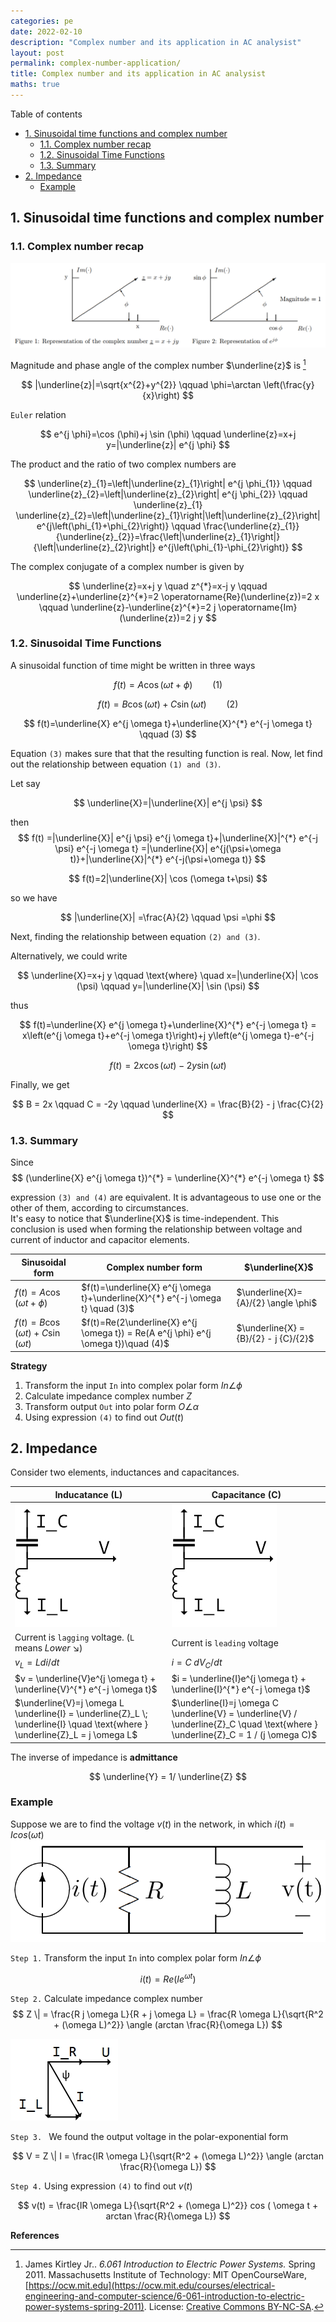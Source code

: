 ```yaml
---
categories: pe
date: 2022-02-10
description: "Complex number and its application in AC analysist"
layout: post
permalink: complex-number-application/
title: Complex number and its application in AC analysist
maths: true
---
```


Table of contents
- [1. Sinusoidal time functions and complex number](#1-sinusoidal-time-functions-and-complex-number)
  - [1.1. Complex number recap](#11-complex-number-recap)
  - [1.2. Sinusoidal Time Functions](#12-sinusoidal-time-functions)
  - [1.3. Summary](#13-summary)
- [2. Impedance](#2-impedance)
  - [Example](#example)

## 1. Sinusoidal time functions and complex number

### 1.1. Complex number recap

![represenation of the complex number](/images/posts/representation-of-the-complex-number.png)

Magnitude and phase angle of the complex number $\underline{z}$ is [^ref1]

$$
|\underline{z}|=\sqrt{x^{2}+y^{2}} \qquad 
\phi=\arctan \left(\frac{y}{x}\right)
$$

`Euler` relation

$$
e^{j \phi}=\cos (\phi)+j \sin (\phi) \qquad 
\underline{z}=x+j y=|\underline{z}| e^{j \phi}
$$

The product and the ratio of two complex numbers are

$$
\underline{z}_{1}=\left|\underline{z}_{1}\right| e^{j \phi_{1}} \qquad
\underline{z}_{2}=\left|\underline{z}_{2}\right| e^{j \phi_{2}}
\qquad
\underline{z}_{1} \underline{z}_{2}=\left|\underline{z}_{1}\right|\left|\underline{z}_{2}\right| e^{j\left(\phi_{1}+\phi_{2}\right)}
\qquad
\frac{\underline{z}_{1}}{\underline{z}_{2}}=\frac{\left|\underline{z}_{1}\right|}{\left|\underline{z}_{2}\right|} e^{j\left(\phi_{1}-\phi_{2}\right)}
$$

The complex conjugate of a complex number is given by

$$
\underline{z}=x+j y
\quad
z^{*}=x-j y
\qquad
\underline{z}+\underline{z}^{*}=2 \operatorname{Re}(\underline{z})=2 x
\qquad
\underline{z}-\underline{z}^{*}=2 j \operatorname{Im}(\underline{z})=2 j y
$$


### 1.2. Sinusoidal Time Functions

A sinusoidal function of time might be written in three ways

$$
f(t)=A \cos (\omega t+\phi) \qquad (1)
$$

$$
f(t)=B \cos (\omega t)+C \sin (\omega t) \qquad (2)
$$

$$
f(t)=\underline{X} e^{j \omega t}+\underline{X}^{*} e^{-j \omega t} \qquad (3)
$$

Equation `(3)` makes sure that that the resulting function is real. Now, let find out the relationship between equation `(1) and (3)`.

Let say

$$
\underline{X}=|\underline{X}| e^{j \psi}
$$

then
$$
f(t) =|\underline{X}| e^{j \psi} e^{j \omega t}+|\underline{X}|^{*} e^{-j \psi} e^{-j \omega t} =|\underline{X}| e^{j(\psi+\omega t)}+|\underline{X}|^{*} e^{-j(\psi+\omega t)}
$$

$$
f(t)=2|\underline{X}| \cos (\omega t+\psi)
$$

so we have

$$
|\underline{X}| =\frac{A}{2} \qquad \psi =\phi
$$

Next, finding the relationship between equation `(2) and (3)`.

Alternatively, we could write

$$
\underline{X}=x+j y 
\qquad \text{where} \quad
x=|\underline{X}| \cos (\psi)
\qquad
y=|\underline{X}| \sin (\psi)
$$

thus

$$
f(t)=\underline{X} e^{j \omega t}+\underline{X}^{*} e^{-j \omega t} = x\left(e^{j \omega t}+e^{-j \omega t}\right)+j y\left(e^{j \omega t}-e^{-j \omega t}\right)
$$

$$
f(t) =2 x \cos (\omega t)-2 y \sin (\omega t)
$$

Finally, we get

$$
B = 2x \qquad C = -2y \qquad \underline{X} = \frac{B}{2} - j \frac{C}{2}
$$

### 1.3. Summary 

Since 
$$
(\underline{X} e^{j \omega t})^{*} = \underline{X}^{*} e^{-j \omega t}
$$

expression `(3) and (4)` are equivalent. It is advantageous to use one or the other of them, according to circumstances.  
It's easy to notice that $\underline{X}$ is time-independent. This conclusion is used when forming the relationship between voltage and current of inductor and capacitor elements.

| Sinusoidal form                            | Complex number form                                                                 | $\underline{X}$                       |
| ------------------------------------------ | ----------------------------------------------------------------------------------- | ------------------------------------- |
| $f(t)=A \cos (\omega t+\phi)$              | $f(t)=\underline{X} e^{j \omega t}+\underline{X}^{*} e^{-j \omega t} \quad (3)$     | $\underline{X}={A}/{2} \angle \phi$   |
| $f(t)=B \cos (\omega t)+C \sin (\omega t)$ | $f(t)=Re(2\underline{X} e^{j \omega t}) = Re(A e^{j \phi} e^{j \omega t})\quad (4)$ | $\underline{X} = {B}/{2} - j {C}/{2}$ |

**Strategy**
1. Transform the input `In` into complex polar form $In \angle \phi$
2. Calculate impedance complex number $Z$
3. Transform output `Out` into polar form $O \angle \alpha$
4. Using expression `(4)` to find out $Out(t)$

## 2. Impedance
Consider two elements, inductances and capacitances.

| Inducatance    (L)                                                                                                           | Capacitance (C)                                                                                                                   |
| ---------------------------------------------------------------------------------------------------------------------------- | --------------------------------------------------------------------------------------------------------------------------------- |
| ![inductor](/images/posts/Leading_lagging.jpg)                                                                                      | ![capacitor](/images/posts/Leading_lagging.jpg)                                                                                          |
| Current is `lagging` voltage. (`L` means _Lower_ :arrow_lower_right:)                                                        | Current is `leading` voltage                                                                                                      |
| $v_L = L {di}/{dt}$                                                                                                          | $i = C \; {dV_C}/{dt}$                                                                                                            |
| $v = \underline{V}e^{j \omega t} + \underline{V}^{*} e^{-j \omega t}$                                                        | $i = \underline{I}e^{j \omega t} + \underline{I}^{*} e^{-j \omega t}$                                                             |
| $\underline{V}=j \omega L \underline{I} = \underline{Z}_L \; \underline{I} \quad \text{where } \underline{Z}_L = j \omega L$ | $\underline{I}=j \omega C \underline{V} = \underline{V} / \underline{Z}_C \quad \text{where } \underline{Z}_C = 1 / (j \omega C)$ |

The inverse of impedance is **admittance**

$$
\underline{Y} = 1/ \underline{Z}
$$

### Example
Suppose we are to find the voltage $v(t)$ in the network, in which $i(t) = I cos(\omega t)$
![complex number in circuit example](/images/posts/complex-circuit-ex.png)

`Step 1.` Transform the input `In` into complex polar form $In \angle \phi$

$$
i(t) = Re(I e^{\omega t})
$$

`Step 2.` Calculate impedance complex number 
$$
Z \| = \frac{R j \omega L}{R + j \omega L} = \frac{R \omega L}{\sqrt{R^2 + (\omega L)^2}} \angle (arctan \frac{R}{\omega L})
$$

![phasor](/images/posts/complex-circuit-ex-phasor.jpg)

`Step 3. ` We found the output voltage in the polar-exponential form

$$
V = Z \| I = \frac{IR \omega L}{\sqrt{R^2 + (\omega L)^2}} \angle (arctan \frac{R}{\omega L})
$$

`Step 4.` Using expression `(4)` to find out $v(t)$

$$
v(t) = \frac{IR \omega L}{\sqrt{R^2 + (\omega L)^2}} cos ( \omega t + arctan \frac{R}{\omega L})
$$

**References**

[^ref1]: James Kirtley Jr.. *6.061 Introduction to Electric Power Systems.* Spring 2011. Massachusetts Institute of Technology: MIT OpenCourseWare, [https://ocw.mit.edu](https://ocw.mit.edu/courses/electrical-engineering-and-computer-science/6-061-introduction-to-electric-power-systems-spring-2011). License: [Creative Commons BY-NC-SA](https://creativecommons.org/licenses/by-nc-sa/4.0/).